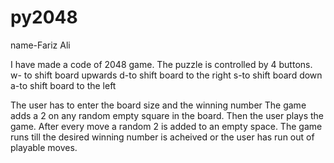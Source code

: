 # py2048
name-Fariz Ali

I have made a code of 2048 game.
The puzzle is controlled by 4 buttons.
w- to shift board upwards
d-to shift board to the right
s-to shift board down 
a-to shift board to the left


The user has to enter the board size and the winning number
The game adds a 2 on any random empty square in the board.
Then the user plays the game.
After every move a random 2 is added to an empty space.
The game runs till the desired winning number is acheived or the user has run out of playable moves.
